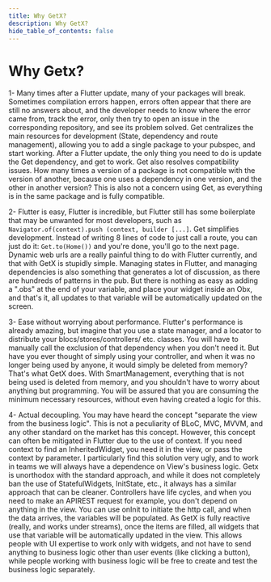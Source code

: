 ```yaml
---
title: Why GetX?
description: Why GetX?
hide_table_of_contents: false
---
```


# Why Getx?

1- Many times after a Flutter update, many of your packages will break. Sometimes compilation errors happen, errors
often appear that there are still no answers about, and the developer needs to know where the error came from, track the
error, only then try to open an issue in the corresponding repository, and see its problem solved. Get centralizes the
main resources for development (State, dependency and route management), allowing you to add a single package to your
pubspec, and start working. After a Flutter update, the only thing you need to do is update the Get dependency, and get
to work. Get also resolves compatibility issues. How many times a version of a package is not compatible with the
version of another, because one uses a dependency in one version, and the other in another version? This is also not a
concern using Get, as everything is in the same package and is fully compatible.

2- Flutter is easy, Flutter is incredible, but Flutter still has some boilerplate that may be unwanted for most
developers, such as `Navigator.of(context).push (context, builder [...]`. Get simplifies development. Instead of writing
8 lines of code to just call a route, you can just do it: `Get.to(Home())` and you're done, you'll go to the next page.
Dynamic web urls are a really painful thing to do with Flutter currently, and that with GetX is stupidly simple.
Managing states in Flutter, and managing dependencies is also something that generates a lot of discussion, as there are
hundreds of patterns in the pub. But there is nothing as easy as adding a ".obs" at the end of your variable, and place
your widget inside an Obx, and that's it, all updates to that variable will be automatically updated on the screen.

3- Ease without worrying about performance. Flutter's performance is already amazing, but imagine that you use a state
manager, and a locator to distribute your blocs/stores/controllers/ etc. classes. You will have to manually call the
exclusion of that dependency when you don't need it. But have you ever thought of simply using your controller, and when
it was no longer being used by anyone, it would simply be deleted from memory? That's what GetX does. With
SmartManagement, everything that is not being used is deleted from memory, and you shouldn't have to worry about
anything but programming. You will be assured that you are consuming the minimum necessary resources, without even
having created a logic for this.

4- Actual decoupling. You may have heard the concept "separate the view from the business logic". This is not a
peculiarity of BLoC, MVC, MVVM, and any other standard on the market has this concept. However, this concept can often
be mitigated in Flutter due to the use of context.
If you need context to find an InheritedWidget, you need it in the view, or pass the context by parameter. I
particularly find this solution very ugly, and to work in teams we will always have a dependence on View's business
logic. Getx is unorthodox with the standard approach, and while it does not completely ban the use of StatefulWidgets,
InitState, etc., it always has a similar approach that can be cleaner. Controllers have life cycles, and when you need
to make an APIREST request for example, you don't depend on anything in the view. You can use onInit to initiate the
http call, and when the data arrives, the variables will be populated. As GetX is fully reactive (really, and works
under streams), once the items are filled, all widgets that use that variable will be automatically updated in the view.
This allows people with UI expertise to work only with widgets, and not have to send anything to business logic other
than user events (like clicking a button), while people working with business logic will be free to create and test the
business logic separately.
